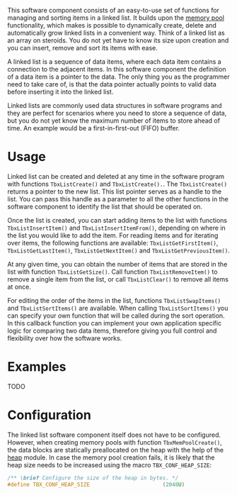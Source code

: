 This software component consists of an easy-to-use set of functions for managing and
sorting items in a linked list. It builds upon the [memory pool](mempools.md)
functionality, which makes is possible to dynamically create, delete and automatically
grow linked lists in a convenient way. Think of a linked list as an array on steroids.
You do not yet have to know its size upon creation and you can insert, remove and
sort its items with ease.

A linked list is a sequence of data items, where each data item contains a connection
to the adjacent items. In this software component the definition of a data item is
a pointer to the data. The only thing you as the programmer need to take care of,
is that the data pointer actually points to valid data before inserting it into
the linked list.

Linked lists are commonly used data structures in software programs and they are
perfect for scenarios where you need to store a sequence of data, but you do not
yet know the maximum number of items to store ahead of time. An example would be a
first-in-first-out (FIFO) buffer.

# Usage

Linked list can be created and deleted at any time in the software program with
functions `TbxListCreate()` and `TbxListCreate().`. The `TbxListCreate()` returns
a pointer to the new list. This list pointer serves as a handle to the list. You
can pass this handle as a parameter to all the other functions in the software
component to identify the list that should be operated on.

Once the list is created, you can start adding items to the list with functions
`TbxListInsertItem()` and `TbxListInsertItemFrom()`, depending on where in the list
you would like to add the item. For reading items and for iterating over items,
the following functions are available: `TbxListGetFirstItem()`,
`TbxListGetLastItem()`, `TbxListGetNextItem()` and `TbxListGetPreviousItem()`.

At any given time, you can obtain the number of items that are stored in the list
with function `TbxListGetSize()`. Call function `TbxListRemoveItem()` to remove
a single item from the list, or call `TbxListClear()` to remove all items at once.

For editing the order of the items in the list, functions `TbxListSwapItems()` and
`TbxListSortItems()` are available. When calling `TbxListSortItems()` you can
specify your own function that will be called during the sort operation. In this
callback function you can implement your own application specific logic for
comparing two data items, therefore giving you full control and flexibility
over how the software works.

# Examples

TODO

# Configuration

The linked list software component itself does not have to be configured. However, when
creating memory pools with function `TbxMemPoolCreate()`, the data blocks are statically
preallocated on the heap with the help of the [heap](heap.md) module. In case the memory
pool creation fails, it is likely that the heap size needs to be increased using the
macro `TBX_CONF_HEAP_SIZE`:

```c
/** \brief Configure the size of the heap in bytes. */
#define TBX_CONF_HEAP_SIZE                       (2048U)
```
